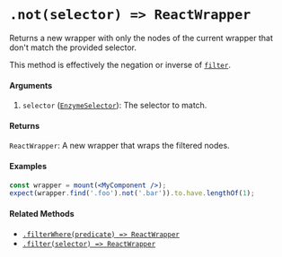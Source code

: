 # `.not(selector) => ReactWrapper`

Returns a new wrapper with only the nodes of the current wrapper that don't match the provided
selector.

This method is effectively the negation or inverse of [`filter`](filter.md).


#### Arguments

1. `selector` ([`EnzymeSelector`](../selector.md)): The selector to match.



#### Returns

`ReactWrapper`: A new wrapper that wraps the filtered nodes.



#### Examples

```jsx
const wrapper = mount(<MyComponent />);
expect(wrapper.find('.foo').not('.bar')).to.have.lengthOf(1);
```

#### Related Methods

- [`.filterWhere(predicate) => ReactWrapper`](filterWhere.md)
- [`.filter(selector) => ReactWrapper`](filter.md)
